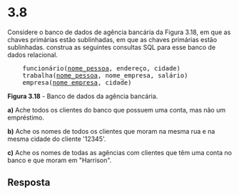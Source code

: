 # 3.8

Considere o banco de dados de agência bancária da Figura 3.18, em que as chaves primárias estão sublinhadas, em que as chaves primárias estão sublinhadas. construa as seguintes consultas SQL para esse banco de dados relacional.

<pre>
    funcionário(<u>nome_pessoa</u>, endereço, cidade)
    trabalha(<u>nome_pessoa</u>, nome_empresa, salário)
    empresa(<u>nome_empresa</u>, cidade)
</pre>

**Figura 3.18** - Banco de dados da agência bancária.

**a)** Ache todos os clientes do banco que possuem uma conta, mas não um empréstimo.

**b)** Ache os nomes de todos os clientes que moram na mesma rua e na mesma cidade do cliente '12345'.

**c)** Ache os nomes de todas as agências com clientes que têm uma conta no banco e que moram em "Harrison".

## Resposta
